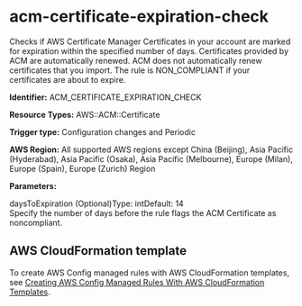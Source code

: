 # acm\-certificate\-expiration\-check<a name="acm-certificate-expiration-check"></a>

Checks if AWS Certificate Manager Certificates in your account are marked for expiration within the specified number of days\. Certificates provided by ACM are automatically renewed\. ACM does not automatically renew certificates that you import\. The rule is NON\_COMPLIANT if your certificates are about to expire\.

**Identifier:** ACM\_CERTIFICATE\_EXPIRATION\_CHECK

**Resource Types:** AWS::ACM::Certificate

**Trigger type:** Configuration changes and Periodic

**AWS Region:** All supported AWS regions except China \(Beijing\), Asia Pacific \(Hyderabad\), Asia Pacific \(Osaka\), Asia Pacific \(Melbourne\), Europe \(Milan\), Europe \(Spain\), Europe \(Zurich\) Region

**Parameters:**

daysToExpiration \(Optional\)Type: intDefault: 14  
Specify the number of days before the rule flags the ACM Certificate as noncompliant\.

## AWS CloudFormation template<a name="w2aac12c33c15b9b5c17"></a>

To create AWS Config managed rules with AWS CloudFormation templates, see [Creating AWS Config Managed Rules With AWS CloudFormation Templates](aws-config-managed-rules-cloudformation-templates.md)\.